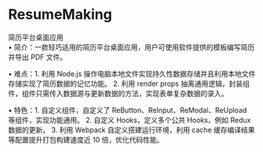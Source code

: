 # ResumeMaking
简历平台桌面应用   
 •  简介：一款轻巧适用的简历平台桌面应用，用户可使用软件提供的模板编写简历并导出 PDF 文件。

 •  难点：1. 利用 Node.js 操作电脑本地文件实现持久性数据存储并且利用本地文件存储实现了简历数据的记忆功能。
          2. 利用 render props 抽离通用逻辑，封装组件，组件只需传入数据源与更新数据的方法，实现表单复杂数据的录入。

 •  特色：1. 自定义组件，自定义了 ReButton、ReInput、ReModal、ReUpload 等组件，实现功能通用。
          2. 自定义 Hooks，定义多个公共 Hooks，例如 Redux 数据的更新。
          3. 利用 Webpack 自定义搭建运行环境，利用 cache 缓存编译结果等配置提升打包构建速度近 10 倍，优化代码性能。
